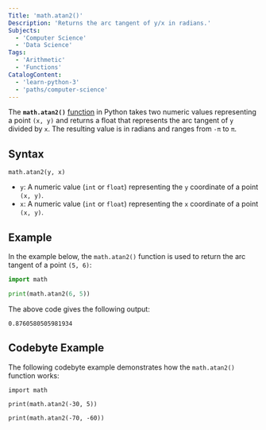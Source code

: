```yaml
---
Title: 'math.atan2()'
Description: 'Returns the arc tangent of y/x in radians.'
Subjects:
  - 'Computer Science'
  - 'Data Science'
Tags:
  - 'Arithmetic'
  - 'Functions'
CatalogContent:
  - 'learn-python-3'
  - 'paths/computer-science'
---
```


The **`math.atan2()`** [function](https://www.codecademy.com/resources/docs/python/functions) in Python takes two numeric values representing a point `(x, y)` and returns a float that represents the arc tangent of `y` divided by `x`. The resulting value is in radians and ranges from `-π` to `π`.

## Syntax

```pseudo
math.atan2(y, x)
```

- `y`: A numeric value (`int` or `float`) representing the `y` coordinate of a point `(x, y)`.
- `x`: A numeric value (`int` or `float`) representing the `x` coordinate of a point `(x, y)`.

## Example

In the example below, the `math.atan2()` function is used to return the arc tangent of a point `(5, 6)`:

```py
import math

print(math.atan2(6, 5))
```

The above code gives the following output:

```shell
0.8760580505981934
```

## Codebyte Example

The following codebyte example demonstrates how the `math.atan2()` function works:

```codebyte/python
import math

print(math.atan2(-30, 5))

print(math.atan2(-70, -60))
```
